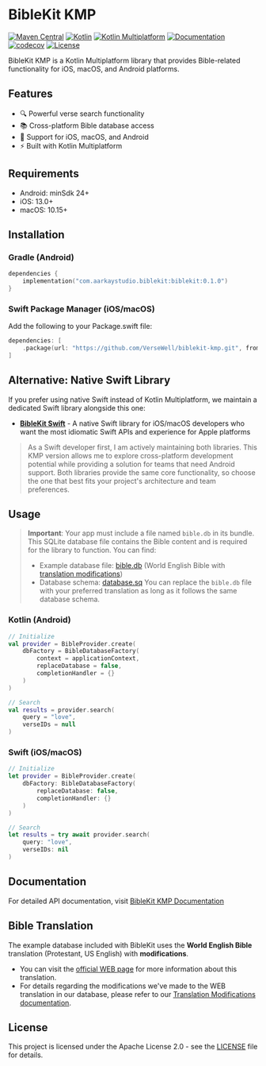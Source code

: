 # BibleKit KMP

[![Maven Central](https://img.shields.io/maven-central/v/com.aarkaystudio.biblekit/biblekit)](https://central.sonatype.com/artifact/com.aarkaystudio.biblekit/biblekit)
[![Kotlin](https://img.shields.io/badge/kotlin-2.1.21-blue.svg?logo=kotlin)](http://kotlinlang.org)
[![Kotlin Multiplatform](https://img.shields.io/badge/Kotlin-Multiplatform-orange.svg?logo=kotlin)](https://kotlinlang.org/docs/multiplatform.html)
[![Documentation](https://img.shields.io/badge/docs-dokka-green)](https://versewell.github.io/biblekit-kmp)
[![codecov](https://codecov.io/gh/VerseWell/biblekit-kmp/branch/main/graph/badge.svg)](https://codecov.io/gh/VerseWell/biblekit-kmp)
[![License](https://img.shields.io/badge/License-Apache%202.0-blue.svg)](LICENSE)

BibleKit KMP is a Kotlin Multiplatform library that provides Bible-related functionality for iOS, macOS, and Android platforms.

## Features

- 🔍 Powerful verse search functionality
- 📚 Cross-platform Bible database access
- 📱 Support for iOS, macOS, and Android
- ⚡️ Built with Kotlin Multiplatform

## Requirements

- Android: minSdk 24+
- iOS: 13.0+
- macOS: 10.15+

## Installation

### Gradle (Android)

```kotlin
dependencies {
    implementation("com.aarkaystudio.biblekit:biblekit:0.1.0")
}
```

### Swift Package Manager (iOS/macOS)

Add the following to your Package.swift file:

```swift
dependencies: [
    .package(url: "https://github.com/VerseWell/biblekit-kmp.git", from: "0.1.0")
]
```

## Alternative: Native Swift Library

If you prefer using native Swift instead of Kotlin Multiplatform, we maintain a dedicated Swift library alongside this one:

- **[BibleKit Swift](https://github.com/VerseWell/BibleKit-swift)** - A native Swift library for iOS/macOS developers who want the most idiomatic Swift APIs and experience for Apple platforms

> As a Swift developer first, I am actively maintaining both libraries. This KMP version allows me to explore cross-platform development potential while providing a solution for teams that need Android support. Both libraries provide the same core functionality, so choose the one that best fits your project's architecture and team preferences.

## Usage

> **Important**: Your app must include a file named `bible.db` in its bundle. This SQLite database file contains the Bible content and is required for the library to function. You can find:
> - Example database file: [bible.db](androidApp/src/main/assets/bible.db) (World English Bible with [translation modifications](#bible-translation))
> - Database schema: [database.sq](biblekit-db/src/commonMain/sqldelight/com/aarkaystudio/biblekitdb/database.sq)
> You can replace the `bible.db` file with your preferred translation as long as it follows the same database schema.

### Kotlin (Android)

```kotlin
// Initialize
val provider = BibleProvider.create(
    dbFactory = BibleDatabaseFactory(
        context = applicationContext,
        replaceDatabase = false,
        completionHandler = {}
    )
)

// Search
val results = provider.search(
    query = "love",
    verseIDs = null
)
```

### Swift (iOS/macOS)

```swift
// Initialize
let provider = BibleProvider.create(
    dbFactory: BibleDatabaseFactory(
        replaceDatabase: false,
        completionHandler: {}
    )
)

// Search
let results = try await provider.search(
    query: "love",
    verseIDs: nil
)
```

## Documentation

For detailed API documentation, visit [BibleKit KMP Documentation](https://versewell.github.io/biblekit-kmp)

## Bible Translation

The example database included with BibleKit uses the **World English Bible** translation (Protestant, US English) with **modifications**. 
- You can visit the [official WEB page](https://ebible.org/find/show.php?id=engwebp) for more information about this translation. 
- For details regarding the modifications we've made to the WEB translation in our database, please refer to our [Translation Modifications documentation](https://versewell.github.io/translation#translation-modifications).

## License

This project is licensed under the Apache License 2.0 - see the [LICENSE](LICENSE) file for details.
